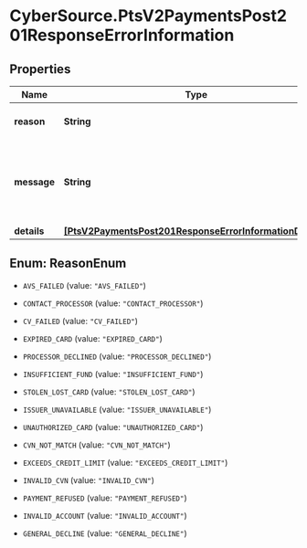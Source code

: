 # CyberSource.PtsV2PaymentsPost201ResponseErrorInformation

## Properties
Name | Type | Description | Notes
------------ | ------------- | ------------- | -------------
**reason** | **String** | The reason of the status.  | [optional] 
**message** | **String** | The detail message related to the status and reason listed above. | [optional] 
**details** | [**[PtsV2PaymentsPost201ResponseErrorInformationDetails]**](PtsV2PaymentsPost201ResponseErrorInformationDetails.md) |  | [optional] 


<a name="ReasonEnum"></a>
## Enum: ReasonEnum


* `AVS_FAILED` (value: `"AVS_FAILED"`)

* `CONTACT_PROCESSOR` (value: `"CONTACT_PROCESSOR"`)

* `CV_FAILED` (value: `"CV_FAILED"`)

* `EXPIRED_CARD` (value: `"EXPIRED_CARD"`)

* `PROCESSOR_DECLINED` (value: `"PROCESSOR_DECLINED"`)

* `INSUFFICIENT_FUND` (value: `"INSUFFICIENT_FUND"`)

* `STOLEN_LOST_CARD` (value: `"STOLEN_LOST_CARD"`)

* `ISSUER_UNAVAILABLE` (value: `"ISSUER_UNAVAILABLE"`)

* `UNAUTHORIZED_CARD` (value: `"UNAUTHORIZED_CARD"`)

* `CVN_NOT_MATCH` (value: `"CVN_NOT_MATCH"`)

* `EXCEEDS_CREDIT_LIMIT` (value: `"EXCEEDS_CREDIT_LIMIT"`)

* `INVALID_CVN` (value: `"INVALID_CVN"`)

* `PAYMENT_REFUSED` (value: `"PAYMENT_REFUSED"`)

* `INVALID_ACCOUNT` (value: `"INVALID_ACCOUNT"`)

* `GENERAL_DECLINE` (value: `"GENERAL_DECLINE"`)




